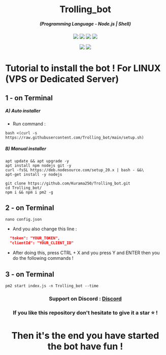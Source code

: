 <h1 align="center">Trolling_bot</h1>
<em><h5 align="center">(Programming Language - Node.js | Shell)</h5></em>

<p align="center">
  <img src="https://img.shields.io/github/stars/Kurama250/Trolling_bot">
  <img src="https://img.shields.io/github/license/Kurama250/Trolling_bot">
  <img src="https://img.shields.io/github/repo-size/Kurama250/Trolling_bot">
  <img src="https://img.shields.io/badge/stability-stable-green">
</p>

<p align="center">
  <img src="https://img.shields.io/npm/v/module-name">
  <img src="https://img.shields.io/npm/v/discord.js?label=discord.js">
</p>

# Tutorial to install the bot ! For LINUX (VPS or Dedicated Server)

## 1 - on Terminal

<h5>A) Auto installer</h5>

- Run command :

```shell script
bash <(curl -s https://raw.githubusercontent.com/Trolling_bot/main/setup.sh)
```
<h5>B) Manual installer</h5>

```shell script
apt update && apt upgrade -y
apt install npm nodejs git -y
curl -fsSL https://deb.nodesource.com/setup_20.x | bash - &&\
apt-get install -y nodejs
```

```shell script
git clone https://github.com/Kurama250/Trolling_bot.git
cd Trolling_bot/
npm i && npm i pm2 -g
```
## 2 - on Terminal

```shell script
nano config.json
```

- And you also change this line :

```json
  "token": "YOUR_TOKEN",
  "clientId": "YOUR_CLIENT_ID"
```

- After doing this, press CTRL + X and you press Y and ENTER then you do the following commands !

## 3 - on Terminal

```shell script
pm2 start index.js -n Trolling_bot --time
```

<h3 align="center"><strong>Support on Discord :</strong> <a href="https://discord.gg/6aebQGdDxB">Discord</a></3>
<h3 align="center">If you like this repository don't hesitate to give it a star ⭐ !</h3>
<h1 align="center">Then it's the end you have started the bot have fun !</h1>
